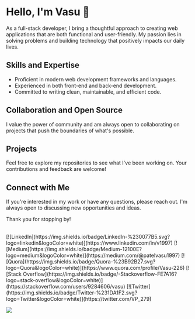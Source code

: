 # Hello, I'm Vasu 👋

As a full-stack developer, I bring a thoughtful approach to creating web applications that are both functional and user-friendly. My passion lies in solving problems and building technology that positively impacts our daily lives.

## Skills and Expertise
- Proficient in modern web development frameworks and languages.
- Experienced in both front-end and back-end development.
- Committed to writing clean, maintainable, and efficient code.

## Collaboration and Open Source
I value the power of community and am always open to collaborating on projects that push the boundaries of what's possible.

## Projects
Feel free to explore my repositories to see what I've been working on. Your contributions and feedback are welcome!

## Connect with Me
If you're interested in my work or have any questions, please reach out. I'm always open to discussing new opportunities and ideas.

Thank you for stopping by!

<br>
[![LinkedIn](https://img.shields.io/badge/LinkedIn-%230077B5.svg?logo=linkedin&logoColor=white)](https://www.linkedin.com/in/v1997) [![Medium](https://img.shields.io/badge/Medium-12100E?logo=medium&logoColor=white)](https://medium.com/@patelvasu1997) [![Quora](https://img.shields.io/badge/Quora-%23B92B27.svg?logo=Quora&logoColor=white)](https://www.quora.com/profile/Vasu-226) [![Stack Overflow](https://img.shields.io/badge/-Stackoverflow-FE7A16?logo=stack-overflow&logoColor=white)](https://stackoverflow.com/users/9284606/vasu) [![Twitter](https://img.shields.io/badge/Twitter-%231DA1F2.svg?logo=Twitter&logoColor=white)](https://twitter.com/VP_279) 

<br>

![](https://github-readme-stats.vercel.app/api/top-langs/?username=v1997&theme=swift&hide_border=true&include_all_commits=true&count_private=true&layout=compact)

<!-- Proudly created with GPRM ( https://gprm.itsvg.in ) -->
